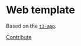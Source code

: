# Web template

Based on the [`t3-app`](https://create.t3.gg/).

[Contribute](https://discord.gg/R4wJ2TDshg)